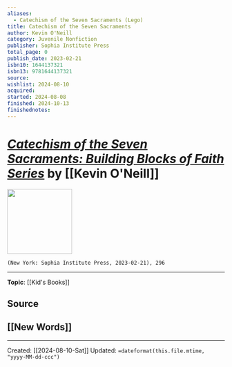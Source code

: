 ```yaml
---
aliases:
  - Catechism of the Seven Sacraments (Lego)
title: Catechism of the Seven Sacraments
author: Kevin O'Neill
category: Juvenile Nonfiction
publisher: Sophia Institute Press
total_page: 0
publish_date: 2023-02-21
isbn10: 1644137321
isbn13: 9781644137321
source: 
wishlist: 2024-08-10
acquired: 
started: 2024-08-08
finished: 2024-10-13
finishednotes:
---
```

# *[Catechism of the Seven Sacraments: Building Blocks of Faith Series]()* by [[Kevin O'Neill]]

<img src="http://books.google.com/books/content?id=SaGSzwEACAAJ&printsec=frontcover&img=1&zoom=1&source=gbs_api" width=150>

`(New York: Sophia Institute Press, 2023-02-21), 296`



--- 
**Topic**: [[Kid's Books]]

**Source**
- 
 
**[[New Words]]**
- 

---
Created: [[2024-08-10-Sat]]
Updated: `=dateformat(this.file.mtime, "yyyy-MM-dd-ccc")`